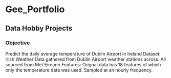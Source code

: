 # Gee_Portfolio
## Data Hobby Projects
### Objective 
Predict the daily average temperature of Dublin Airport in Ireland
Dataset: Irish Weather Data gathered from Dublin Airport weather stations across. All sourced from Met Éireann
Features: Orignal data has 18 features of which only the temperature data was used. Sampled at an hourly frequency.
